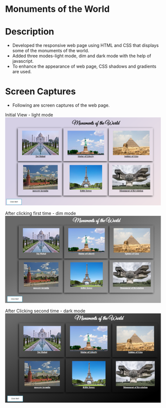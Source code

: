# Monuments of the World
# Description
* Developed the responsive web page using HTML and CSS that displays some of the monuments of the world. 
*  Added three modes-light mode, dim and dark mode with the help of javascript. 
* To enhance the appearance of web page, CSS shadows and gradients are used.


# Screen Captures
* Following are screen captures of the web page.

Initial View - light mode
![](Images/Image1.png)

After clicking first time - dim mode
![](Images/Image2.png)

After Clicking second time - dark mode
![](Images/Image3.png)
